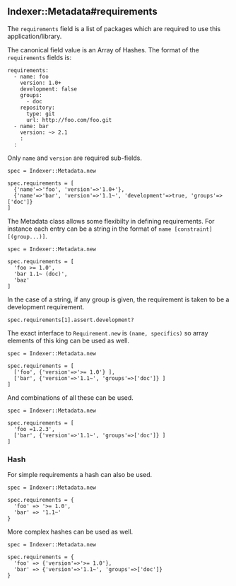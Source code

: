 ## Indexer::Metadata#requirements

The `requirements` field is a list of packages which are required
to use this application/library.

The canonical field value is an Array of Hashes. The format of the
`requirements` fields is:

    requirements:
      - name: foo
        version: 1.0+
        development: false
        groups:
          - doc
        repository:
          type: git
          url: http://foo.com/foo.git
      - name: bar
        version: ~> 2.1
        :
      :

Only `name` and `version` are required sub-fields.

    spec = Indexer::Metadata.new

    spec.requirements = [
      {'name'=>'foo', 'version'=>'1.0+'},
      {'name'=>'bar', 'version'=>'1.1~', 'development'=>true, 'groups'=>['doc']}
    ]

The Metadata class allows some flexibilty in defining requirements. For instance each
entry can be a string in the format of `name [constraint] [(group...)]`.

    spec = Indexer::Metadata.new

    spec.requirements = [
      'foo >= 1.0',
      'bar 1.1~ (doc)',
      'baz'
    ]

In the case of a string, if any group is given, the requirement is taken to
be a development requirement.

    spec.requirements[1].assert.development?

The exact interface to `Requirement.new` is `(name, specifics)` so
array elements of this king can be used as well.

    spec = Indexer::Metadata.new

    spec.requirements = [
      ['foo', {'version'=>'>= 1.0'} ],
      ['bar', {'version'=>'1.1~', 'groups'=>['doc']} ]
    ]

And combinations of all these can be used.

    spec = Indexer::Metadata.new

    spec.requirements = [
      'foo =1.2.3',
      ['bar', {'version'=>'1.1~', 'groups'=>['doc']} ]
    ]

### Hash

For simple requirements a hash can also be used.

    spec = Indexer::Metadata.new

    spec.requirements = {
      'foo' => '>= 1.0',
      'bar' => '1.1~'
    }

More complex hashes can be used as well.

    spec = Indexer::Metadata.new

    spec.requirements = {
      'foo' => {'version'=>'>= 1.0'},
      'bar' => {'version'=>'1.1~', 'groups'=>['doc']}
    }


